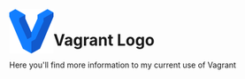 <img align="left" width="80" height="80" src="./img/../../img/vagrant-logo.png" alt="Vagrant Logo">

# Vagrant Logo

Here you'll find more information to my current use of Vagrant
